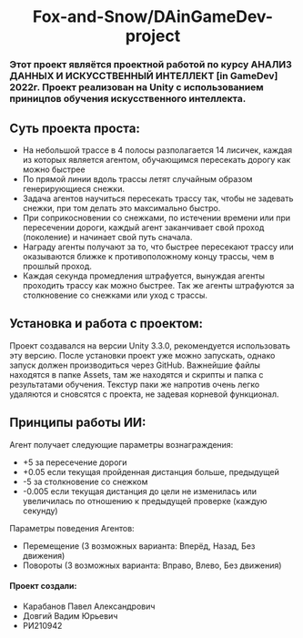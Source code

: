 <h1 align="center">Fox-and-Snow/DAinGameDev-project  
  
  
### Этот проект являётся проектной работой по курсу АНАЛИЗ ДАННЫХ И ИСКУССТВЕННЫЙ ИНТЕЛЛЕКТ [in GameDev] 2022г. Проект реализован на Unity с использованием приницпов обучения искусственного интеллекта. 
## Суть проекта проста:
- На небольшой трассе в 4 полосы разполагается 14 лисичек, каждая из которых является агентом, обучающимся пересекать дорогу как можно быстрее
- По прямой линии вдоль трассы летят случайным образом генерирующиеся снежки. 
- Задача агентов научиться пересекать трассу так, чтобы не задевать снежки, при том делать это максимально быстро.
- При соприкосновении со снежками, по истечении времени или при пересечении дороги, каждый агент заканчивает свой проход (поколение) и начинает свой путь сначала.
- Награду агенты получают за то, что быстрее пересекают трассу или оказываются ближке к противоположному концу трассы, чем в прошлый проход.
- Каждая секунда промедления штрафуется, вынуждая агенты проходить трассу как можно быстрее. Так же агенты штрафуются за столкновение со снежками или уход с трассы.

## Установка и работа с проектом:
  Проект создавался на версии Unity 3.3.0, рекомендуется использовать эту версию.
  После установки проект уже можно запускать, однако запуск должен производиться через GitHub. 
  Важнейшие файлы находятся в папке Assets, там же находятся и скрипты и папка с результатами обучения. Текстур паки же напротив очень легко удаляются и сновсятся с проекта, не задевая корневой функционал.
  
## Принципы работы ИИ:
  Агент получает следующие параметры вознаграждения:
   - +5 за пересечение дороги
   - +0.05 если текущая пройденная дистанция больше, предыдущей
   - -5 за столкновение со снежком
   - -0.005 если текущая дистанция до цели не изменилась или увеличилась по отношению к предыдущей проверке (каждую секунду) 
  
  Параметры поведения Агентов:
   - Перемещение (3 возможных варианта: Вперёд, Назад, Без движения)
   - Повороты (3 возможных варианта: Вправо, Влево, Без движения)
    
#### Проект создали:
- Карабанов Павел Александрович
- Довгий Вадим Юрьевич
- РИ210942
